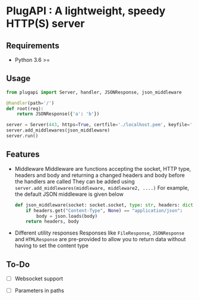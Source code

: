 # PlugAPI : A lightweight, speedy HTTP(S) server

## Requirements
 - Python 3.6 >=

## Usage

```py
from plugapi import Server, handler, JSONResponse, json_middleware

@handler(path='/')
def root(req):
    return JSONResponse({'a': 'b'})

server = Server(443, https=True, certfile='./localhost.pem', keyfile='./localhost-key.pem') 
server.add_middlewares(json_middleware)
server.run()
```

## Features
- Middleware
    Middleware are functions accepting the socket, HTTP type, headers and body and returning a changed headers and body before the handlers are called
    They can be added using `server.add_middlewares(middleware, middleware2, ....)`
    For example, the default JSON middleware is given below
    ```py
    def json_middleware(socket: socket.socket, type: str, headers: dict[str, str], body: str | list | dict) -> tuple[dict[str, str], str | list | dict]:
        if headers.get("Content-Type", None) == "application/json":
            body = json.loads(body)
        return headers, body
    ```
- Different utility responses
    Responses like `FileResponse`, `JSONResponse` and `HTMLResponse` are pre-provided to allow you to return data without having to set the content type

## To-Do
- [ ] Websocket support
- [ ] Parameters in paths

